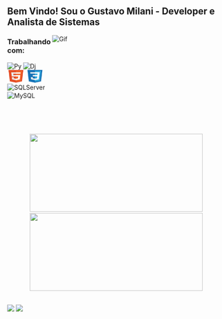 ## Bem Vindo! Sou o Gustavo Milani - Developer e Analista de Sistemas
  
<img align="right" alt="Gif" height="190" width="400" src="https://c.tenor.com/41I-iMyClCgAAAAd/programmer-programming.gif">

 ### Trabalhando com:
<div style="display: inline_block">
  <img align="center" alt="Py" height="30" width="40" src="https://cdn.jsdelivr.net/gh/devicons/devicon/icons/python/python-original.svg">
  <img align="center" alt="Dj" height="30" width="40" src="https://cdn.jsdelivr.net/gh/devicons/devicon/icons/django/django-plain.svg">
  <img align="center" alt="HTML" height="30" width="40" src="https://raw.githubusercontent.com/devicons/devicon/master/icons/html5/html5-original.svg">
  <img align="center" alt="CSS" height="30" width="40" src="https://raw.githubusercontent.com/devicons/devicon/master/icons/css3/css3-original.svg">
  <img align="center" alt="SQLServer" height="50" width="50" src="https://cdn.jsdelivr.net/gh/devicons/devicon/icons/microsoftsqlserver/microsoftsqlserver-plain-wordmark.svg">
  <img align="center" alt="MySQL" height="50" width="50" src="https://cdn.jsdelivr.net/gh/devicons/devicon/icons/mysql/mysql-original-wordmark.svg">
</div>

  ##
  
<br>
<br>
<br>

<div align="center">
  <a href="https://github.com/GMilaniMota">
  <img height="180em" width="400" src="https://github-readme-stats.vercel.app/api?username=GMilaniMota&show_icons=true&theme=dracula&include_all_commits=true&count_private=true"/>
  <img height="180em" width="400" src="https://github-readme-stats.vercel.app/api/top-langs/?username=GMilaniMota&layout=compact&langs_count=7&theme=dracula"/>
  </a>
</div>
  
  ##
  
<div> 
  <a href = "mailto:gustavo.milani22@gmail.com"><img src="https://img.shields.io/badge/-Gmail-%23333?style=for-the-badge&logo=gmail&logoColor=white" target="_blank"></a>
  <a href="https://www.linkedin.com/in/gustavo-milani-mota-454aa2231" target="_blank"><img src="https://img.shields.io/badge/-LinkedIn-%230077B5?style=for-the-badge&logo=linkedin&logoColor=white" target="_blank"></a> 
</div>
